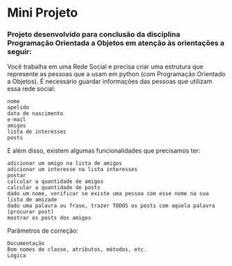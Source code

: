 # Mini Projeto
### Projeto desenvolvido para conclusão da disciplina Programação Orientada a Objetos em atenção às orientações a seguir:

Você trabalha em uma Rede Social e precisa criar uma estrutura que represente as pessoas que a usam em python (com Programação Orientado a Objetos).
É necessário guardar informações das pessoas que utilizam essa rede social:

    nome
    apelido
    data de nascimento
    e-mail
    amigos
    lista de interesses
    posts

E além disso, existem algumas funcionalidades que precisamos ter:

    adicionar um amigo na lista de amigos
    adicionar um interesse na lista interesses
    postar
    calcular a quantidade de amigos
    calcular a quantidade de posts
    dado um nome, verificar se existe uma pessoa com esse nome na sua lista de amizade
    dado uma palavra ou frase, trazer TODOS os posts com aquela palavra (procurar post)
    mostrar os posts dos amigos

Parâmetros de correção:

    Documentação
    Bom nomes de classe, atributos, métodos, etc.
    Lógica
